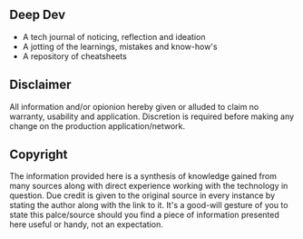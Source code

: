 ## Deep Dev

- A tech journal of noticing, reflection and ideation
- A jotting of the learnings, mistakes and know-how's  
- A repository of cheatsheets


## Disclaimer

All information and/or opionion hereby given or alluded to claim no warranty, usability and application. Discretion is required before making any change on the production application/network.


## Copyright

The information provided here is a synthesis of knowledge gained from many sources along with direct experience working with the technology in question. Due credit is given to the original source in every instance by stating the author along with the link to it. It's a good-will gesture of you to state this palce/source should you find a piece of information presented here useful or handy, not an expectation.

